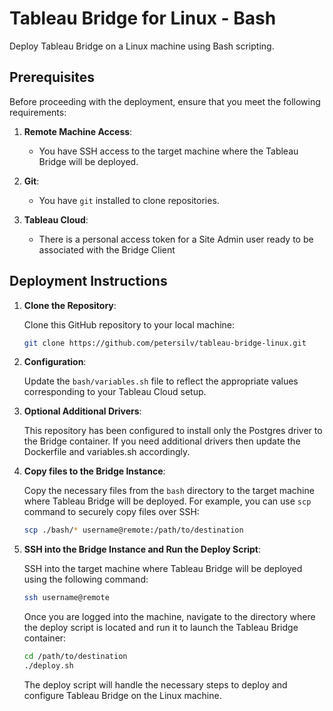 # Tableau Bridge for Linux - Bash

Deploy Tableau Bridge on a Linux machine using Bash scripting.

## Prerequisites

Before proceeding with the deployment, ensure that you meet the following requirements:

1. **Remote Machine Access**:
    - You have SSH access to the target machine where the Tableau Bridge will be deployed.

2. **Git**:
    - You have `git` installed to clone repositories.

3. **Tableau Cloud**:
    - There is a personal access token for a Site Admin user ready to be associated with the Bridge Client

## Deployment Instructions

1. **Clone the Repository**:

    Clone this GitHub repository to your local machine:

    ```bash
    git clone https://github.com/petersilv/tableau-bridge-linux.git
    ```

2. **Configuration**:

    Update the `bash/variables.sh` file to reflect the appropriate values corresponding to your Tableau Cloud setup.

3. **Optional Additional Drivers**:

    This repository has been configured to install only the Postgres driver to the Bridge container. If you need additional drivers then update the Dockerfile and variables.sh accordingly.

4. **Copy files to the Bridge Instance**:

    Copy the necessary files from the `bash` directory to the target machine where Tableau Bridge will be deployed. For example, you can use `scp` command to securely copy files over SSH:

    ```bash
    scp ./bash/* username@remote:/path/to/destination
    ```

5. **SSH into the Bridge Instance and Run the Deploy Script**:

    SSH into the target machine where Tableau Bridge will be deployed using the following command:

    ```bash
    ssh username@remote
    ```

    Once you are logged into the machine, navigate to the directory where the deploy script is located and run it to launch the Tableau Bridge container:

    ```bash
    cd /path/to/destination
    ./deploy.sh
    ```

    The deploy script will handle the necessary steps to deploy and configure Tableau Bridge on the Linux machine.
